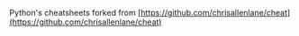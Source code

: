 Python's cheatsheets forked from [https://github.com/chrisallenlane/cheat](https://github.com/chrisallenlane/cheat)
